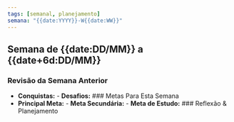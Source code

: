 ```yaml
---
tags: [semanal, planejamento]
semana: "{{date:YYYY}}-W{{date:WW}}"
---
```


## Semana de {{date:DD/MM}} a {{date+6d:DD/MM}}

### Revisão da Semana Anterior
- **Conquistas:** - **Desafios:** ### Metas Para Esta Semana
- **Principal Meta:** - **Meta Secundária:** - **Meta de Estudo:** ### Reflexão & Planejamento